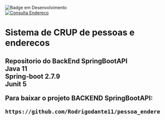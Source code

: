 ![Badge em Desenvolvimento](http://img.shields.io/static/v1?label=STATUS&message=EM%20DESENVOLVIMENTO&color=GREEN&style=for-the-badge)
</br>
[![Consulta Endereco](https://github.com/Rodrigodante11/pessoa_endereco_spring/actions/workflows/maven-publish.yml/badge.svg)](https://github.com/Rodrigodante11/pessoa_endereco_spring/actions/workflows/maven-publish.yml)

<h1 aligh="center"> Sistema de CRUP de pessoas e enderecos <h2>

<strong>Repositorio do BackEnd SpringBootAPI</strong> </br>
<strong>Java 11 </strong> </br>
<strong>Spring-boot 2.7.9 </strong> </br>
<strong>Junit 5</strong></br>

Para baixar o projeto BACKEND SpringBootAPI:

```
https://github.com/Rodrigodante11/pessoa_endereco_spring.git
```
